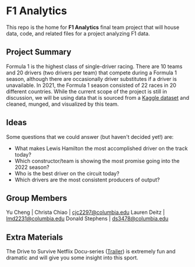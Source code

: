 # F1 Analytics
This repo is the home for **F1 Analytics** final team project that will house data, code, and related files for a project analyzing F1 data. 

## Project Summary
Formula 1 is the highest class of single-driver racing. There are 10 teams and 20 drivers (two drivers per team) that compete during a Formula 1 season, although there are occasionally driver substitutes if a driver is unavailable. In 2021, the Formula 1 season consisted of 22 races in 20 different countries. While the current scope of the project is still in discussion, we will be using data that is sourced from a [Kaggle dataset](https://www.kaggle.com/rohanrao/formula-1-world-championship-1950-2020?select=circuits.csv) and cleaned, munged, and visualized by this team. 

## Ideas
Some questions that we could answer (but haven't decided yet!) are:
- What makes Lewis Hamilton the most accomplished driver on the track today?
- Which constructor/team is showing the most promise going into the 2022 season?
- Who is the best driver on the circuit today?
- Which drivers are the most consistent producers of output?

## Group Members
Yu Cheng | 
Christa Chiao | cjc2297@columbia.edu
Lauren Deitz | lmd2231@columbia.edu
Donald Stephens | ds3478@columbia.edu

## Extra Materials
The Drive to Survive Netflix Docu-series ([Trailer](https://www.youtube.com/watch?v=wtJPe1ksS6E)) is extremely fun and dramatic and will give you some insight into this sport.

